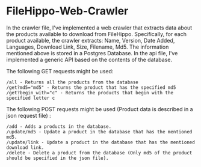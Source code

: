 # FileHippo-Web-Crawler

In the crawler file, I've implemented a web crawler that extracts data about the products available to download from FileHippo.
Specifically, for each product available, the crawler extracts: Name, Version, Date Added, Languages, Download Link, Size, Filename, Md5.
The information mentioned above is stored in a Postgres Database.
In the api file, I've implemented a generic API based on the contents of the database.

The following GET requests might be used:

    /all - Returns all the products from the database
    /get?md5="md5" - Returns the product that has the specified md5 
    /get?begin_with="c" - Returns the products that begin with the specified letter c
    

The following POST requests might be used (Product data is described in a json request file) :

    /add - Adds a products in the database. 
    /update/md5 - Update a product in the database that has the mentioned md5. 
    /update/link - Update a product in the database that has the mentioned download link.
    /delete - Delete a product from the database (Only md5 of the product should be specified in the json file).
    

